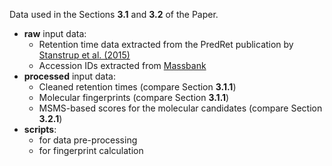 Data used in the Sections __3.1__ and __3.2__ of the Paper. 
- __raw__ input data:
  - Retention time data extracted from the PredRet publication by [Stanstrup et al. (2015)][@predret_paper]
  - Accession IDs extracted from [Massbank][@massbank_webpage]
- __processed__ input data:
  - Cleaned retention times (compare Section __3.1.1__)
  - Molecular fingerprints (compare Section __3.1.1__)
  - MSMS-based scores for the molecular candidates (compare Section __3.2.1__)
- __scripts__:
  - for data pre-processing
  - for fingerprint calculation

[@predret_paper]: https://pubs.acs.org/doi/abs/10.1021/acs.analchem.5b02287 "PredRet: Prediction of Retention Time by Direct Mapping between Multiple Chromatographic Systems, Stanstrup, J.; Neumann, S. & Vrhovšek, U., Analytical Chemistry, 2015"
[@massbank_webpage]: https://massbank.eu/MassBank/ "Massbank EU webpage"